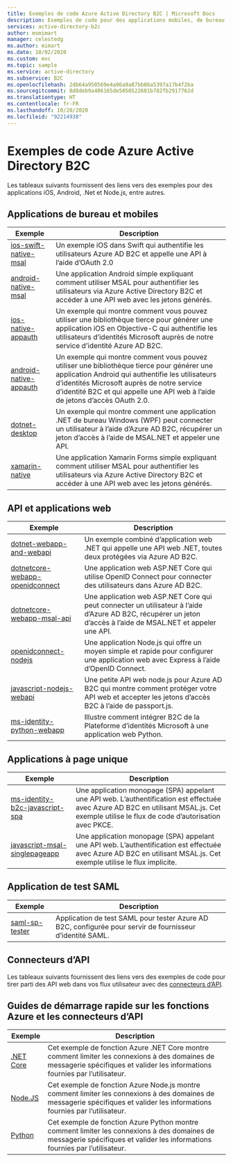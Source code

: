 ```yaml
---
title: Exemples de code Azure Active Directory B2C | Microsoft Docs
description: Exemples de code pour des applications mobiles, de bureau, web et monopages Azure Active Directory B2C.
services: active-directory-b2c
author: msmimart
manager: celestedg
ms.author: mimart
ms.date: 10/02/2020
ms.custom: mvc
ms.topic: sample
ms.service: active-directory
ms.subservice: B2C
ms.openlocfilehash: 2db64a950569e4a96a9a87bb86a5397a17b4f2ba
ms.sourcegitcommit: 8d8deb9a406165de5050522681b782fb2917762d
ms.translationtype: HT
ms.contentlocale: fr-FR
ms.lasthandoff: 10/20/2020
ms.locfileid: "92214938"
---
```

# <a name="azure-active-directory-b2c-code-samples"></a>Exemples de code Azure Active Directory B2C

Les tableaux suivants fournissent des liens vers des exemples pour des applications iOS, Android, .Net et Node.js, entre autres.

## <a name="mobile-and-desktop-apps"></a>Applications de bureau et mobiles

| Exemple | Description |
|--------| ----------- |
| [ios-swift-native-msal](https://github.com/Azure-Samples/active-directory-b2c-ios-swift-native-msal) | Un exemple iOS dans Swift qui authentifie les utilisateurs Azure AD B2C et appelle une API à l’aide d’OAuth 2.0 |
| [android-native-msal](https://github.com/Azure-Samples/ms-identity-android-java#b2cmodefragment-class) | Une application Android simple expliquant comment utiliser MSAL pour authentifier les utilisateurs via Azure Active Directory B2C et accéder à une API web avec les jetons générés. |
| [ios-native-appauth](https://github.com/Azure-Samples/active-directory-b2c-ios-native-appauth) | Un exemple qui montre comment vous pouvez utiliser une bibliothèque tierce pour générer une application iOS en Objective-C qui authentifie les utilisateurs d’identités Microsoft auprès de notre service d’identité Azure AD B2C. |
| [android-native-appauth](https://github.com/Azure-Samples/active-directory-b2c-android-native-appauth) | Un exemple qui montre comment vous pouvez utiliser une bibliothèque tierce pour générer une application Android qui authentifie les utilisateurs d’identités Microsoft auprès de notre service d’identité B2C et qui appelle une API web à l’aide de jetons d’accès OAuth 2.0. |
| [dotnet-desktop](https://github.com/Azure-Samples/active-directory-b2c-dotnet-desktop) | Un exemple qui montre comment une application .NET de bureau Windows (WPF) peut connecter un utilisateur à l’aide d’Azure AD B2C, récupérer un jeton d’accès à l’aide de MSAL.NET et appeler une API. |
| [xamarin-native](https://github.com/Azure-Samples/active-directory-b2c-xamarin-native) | Une application Xamarin Forms simple expliquant comment utiliser MSAL pour authentifier les utilisateurs via Azure Active Directory B2C et accéder à une API web avec les jetons générés. |

## <a name="web-apps-and-apis"></a>API et applications web

| Exemple | Description |
|--------| ----------- |
| [dotnet-webapp-and-webapi](https://github.com/Azure-Samples/active-directory-b2c-dotnet-webapp-and-webapi) | Un exemple combiné d’application web .NET qui appelle une API web .NET, toutes deux protégées via Azure AD B2C. |
| [dotnetcore-webapp-openidconnect](https://github.com/Azure-Samples/active-directory-aspnetcore-webapp-openidconnect-v2/tree/master/1-WebApp-OIDC/1-5-B2C) | Une application web ASP.NET Core qui utilise OpenID Connect pour connecter des utilisateurs dans Azure AD B2C. |
| [dotnetcore-webapp-msal-api](https://github.com/Azure-Samples/active-directory-aspnetcore-webapp-openidconnect-v2/tree/master/4-WebApp-your-API/4-2-B2C) | Une application web ASP.NET Core qui peut connecter un utilisateur à l’aide d’Azure AD B2C, récupérer un jeton d’accès à l’aide de MSAL.NET et appeler une API. |
| [openidconnect-nodejs](https://github.com/AzureADQuickStarts/B2C-WebApp-OpenIDConnect-NodeJS) | Une application Node.js qui offre un moyen simple et rapide pour configurer une application web avec Express à l’aide d’OpenID Connect. |
| [javascript-nodejs-webapi](https://github.com/Azure-Samples/active-directory-b2c-javascript-nodejs-webapi) | Une petite API web node.js pour Azure AD B2C qui montre comment protéger votre API web et accepter les jetons d’accès B2C à l’aide de passport.js. |
| [ms-identity-python-webapp](https://github.com/Azure-Samples/ms-identity-python-webapp/blob/master/README_B2C.md) | Illustre comment intégrer B2C de la Plateforme d’identités Microsoft à une application web Python.  |

## <a name="single-page-apps"></a>Applications à page unique

| Exemple | Description |
|--------| ----------- |
| [ms-identity-b2c-javascript-spa](https://github.com/Azure-Samples/ms-identity-b2c-javascript-spa) | Une application monopage (SPA) appelant une API web. L’authentification est effectuée avec Azure AD B2C en utilisant MSAL.js. Cet exemple utilise le flux de code d’autorisation avec PKCE. |
| [javascript-msal-singlepageapp](https://github.com/Azure-Samples/active-directory-b2c-javascript-msal-singlepageapp) | Une application monopage (SPA) appelant une API web. L’authentification est effectuée avec Azure AD B2C en utilisant MSAL.js. Cet exemple utilise le flux implicite.|

## <a name="saml-test-application"></a>Application de test SAML

| Exemple | Description |
|--------| ----------- |
| [saml-sp-tester](https://github.com/azure-ad-b2c/saml-sp-tester/tree/master/source-code) | Application de test SAML pour tester Azure AD B2C, configurée pour servir de fournisseur d’identité SAML. |

## <a name="api-connectors"></a>Connecteurs d’API

Les tableaux suivants fournissent des liens vers des exemples de code pour tirer parti des API web dans vos flux utilisateur avec des [connecteurs d’API](api-connectors-overview.md).

## <a name="api-connector-azure-function-quickstarts"></a>Guides de démarrage rapide sur les fonctions Azure et les connecteurs d’API

| Exemple                                                                                                                          | Description                                                                                                                                               |
| ------------------------------------------------------------------------------------------------------------------------------- | --------------------------------------------------------------------------------------------------------------------------------------------------------- |
| [.NET Core](https://github.com/Azure-Samples/active-directory-dotnet-external-identities-api-connector-azure-function-validate) | Cet exemple de fonction Azure .NET Core montre comment limiter les connexions à des domaines de messagerie spécifiques et valider les informations fournies par l’utilisateur. |
| [Node.JS](https://github.com/Azure-Samples/active-directory-nodejs-external-identities-api-connector-azure-function-validate)   | Cet exemple de fonction Azure Node.js montre comment limiter les connexions à des domaines de messagerie spécifiques et valider les informations fournies par l’utilisateur.  |
| [Python](https://github.com/Azure-Samples/active-directory-python-external-identities-api-connector-azure-function-validate)    | Cet exemple de fonction Azure Python montre comment limiter les connexions à des domaines de messagerie spécifiques et valider les informations fournies par l’utilisateur.    |